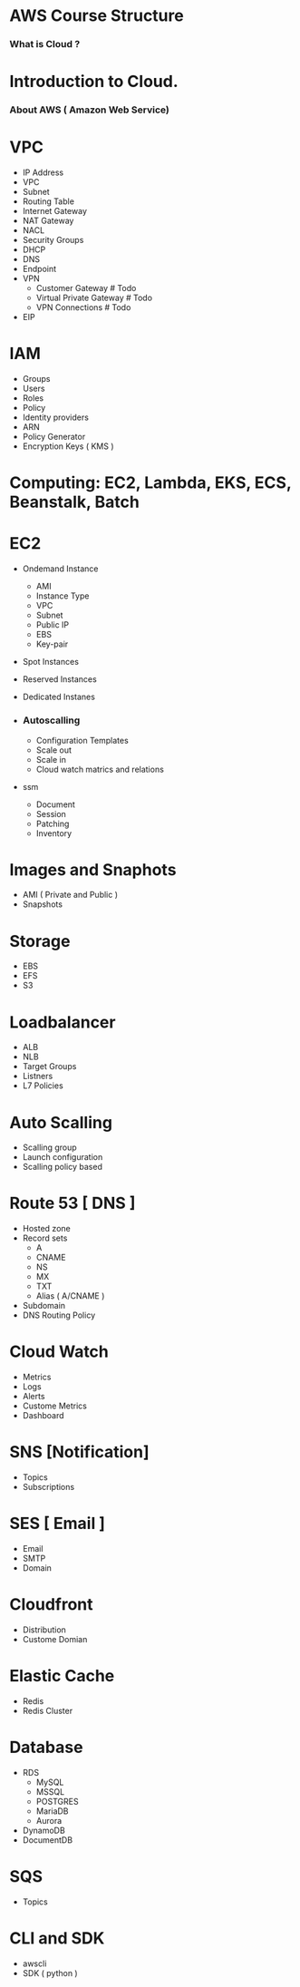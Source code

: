 # AWS Course Structure

### What is Cloud ?

# Introduction to Cloud.

### About AWS ( Amazon Web Service)

# VPC

- IP Address
- VPC
- Subnet
- Routing Table
- Internet Gateway
- NAT Gateway
- NACL
- Security Groups
- DHCP
- DNS
- Endpoint
- VPN
  - Customer Gateway # Todo
  - Virtual Private Gateway # Todo
  - VPN Connections # Todo
- EIP

# IAM

- Groups
- Users
- Roles
- Policy
- Identity providers
- ARN
- Policy Generator
- Encryption Keys ( KMS )

# Computing: EC2, Lambda, EKS, ECS, Beanstalk, Batch

# EC2

- Ondemand Instance
  - AMI
  - Instance Type
  - VPC
  - Subnet
  - Public IP
  - EBS
  - Key-pair

- Spot Instances
- Reserved Instances
- Dedicated Instanes

- ### Autoscalling
  - Configuration Templates
  - Scale out
  - Scale in
  - Cloud watch matrics and relations
  
- ssm

  - Document 
  - Session
  - Patching
  - Inventory
  

# Images and Snaphots

- AMI ( Private and Public )
- Snapshots

# Storage

- EBS
- EFS
- S3

# Loadbalancer

- ALB
- NLB
- Target Groups
- Listners
- L7 Policies

# Auto Scalling

- Scalling group
- Launch configuration
- Scalling policy based

# Route 53 [ DNS ]

- Hosted zone
- Record sets
  - A
  - CNAME
  - NS
  - MX
  - TXT
  - Alias ( A/CNAME )
- Subdomain
- DNS Routing Policy

# Cloud Watch
 - Metrics
 - Logs
 - Alerts
 - Custome Metrics
 - Dashboard

# SNS [Notification]
 - Topics
 - Subscriptions

# SES [ Email ]
 - Email
 - SMTP
 - Domain
 
# Cloudfront
 - Distribution 
 - Custome Domian

# Elastic Cache
 - Redis
 - Redis Cluster
 
# Database
 - RDS 
   - MySQL
   - MSSQL
   - POSTGRES
   - MariaDB
   - Aurora
 - DynamoDB
 - DocumentDB
 
 # SQS
  - Topics
 
 # CLI and SDK
  - awscli
  - SDK ( python )
  
